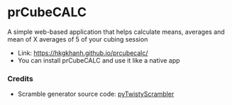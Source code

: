 # prCubeCALC
A simple web-based application that helps calculate means, averages and mean of X averages of 5 of your cubing session <br/>
* Link: https://hkgkhanh.github.io/prcubecalc/ <br/>
* You can install prCubeCALC and use it like a native app
### Credits
* Scramble generator source code: [pyTwistyScrambler](https://github.com/euphwes/pyTwistyScrambler)
